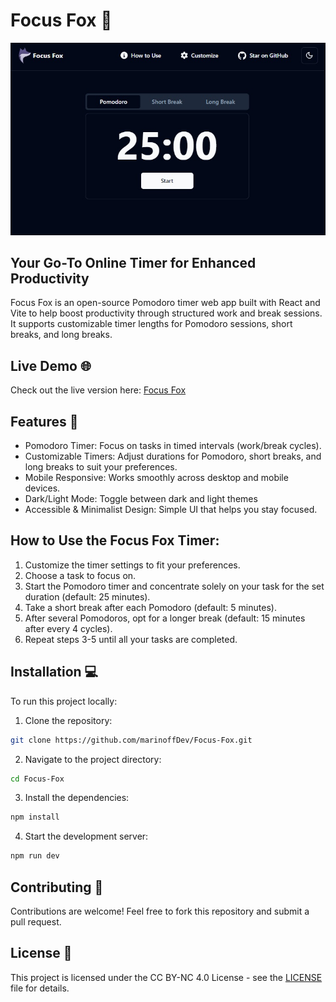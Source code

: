 # Focus Fox 🦊
![Alt Text](https://raw.githubusercontent.com/marinoffDev/Focus-Fox/refs/heads/main/public/screenshot.jpg)
## Your Go-To Online Timer for Enhanced Productivity
Focus Fox is an open-source Pomodoro timer web app built with React and Vite to help boost productivity through structured work and break sessions. It supports customizable timer lengths for Pomodoro sessions, short breaks, and long breaks.

## Live Demo 🌐
Check out the live version here: [Focus Fox](https://marinoffdev.github.io/Focus-Fox/)

## Features 🚀
- Pomodoro Timer: Focus on tasks in timed intervals (work/break cycles).
- Customizable Timers: Adjust durations for Pomodoro, short breaks, and long breaks to suit your preferences.
- Mobile Responsive: Works smoothly across desktop and mobile devices.
- Dark/Light Mode: Toggle between dark and light themes
- Accessible & Minimalist Design: Simple UI that helps you stay focused.

## How to Use the Focus Fox Timer:
1. Customize the timer settings to fit your preferences.
2. Choose a task to focus on.
3. Start the Pomodoro timer and concentrate solely on your task for the set duration (default: 25 minutes).
4. Take a short break after each Pomodoro (default: 5 minutes).
5. After several Pomodoros, opt for a longer break (default: 15 minutes after every 4 cycles).
6. Repeat steps 3-5 until all your tasks are completed.

## Installation 💻

To run this project locally:

1. Clone the repository:
```bash
git clone https://github.com/marinoffDev/Focus-Fox.git
```

2. Navigate to the project directory:
```bash
cd Focus-Fox
```

3. Install the dependencies:
```bash
npm install
```

4. Start the development server:
```bash
npm run dev
```

## Contributing 🤝
Contributions are welcome! Feel free to fork this repository and submit a pull request.

## License 📄
This project is licensed under the CC BY-NC 4.0 License - see the [LICENSE](https://github.com/marinoffDev/Focus-Fox/blob/main/LICENSE) file for details.